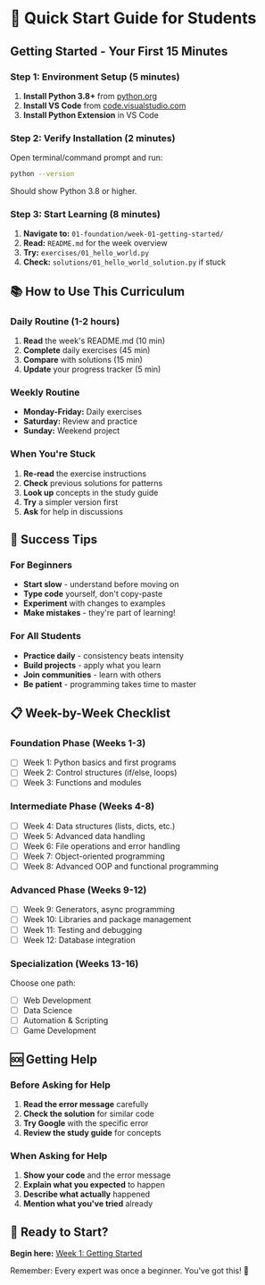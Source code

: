 # 🚀 Quick Start Guide for Students

## Getting Started - Your First 15 Minutes

### Step 1: Environment Setup (5 minutes)
1. **Install Python 3.8+** from [python.org](https://python.org/downloads/)
2. **Install VS Code** from [code.visualstudio.com](https://code.visualstudio.com/)
3. **Install Python Extension** in VS Code

### Step 2: Verify Installation (2 minutes)
Open terminal/command prompt and run:
```bash
python --version
```
Should show Python 3.8 or higher.

### Step 3: Start Learning (8 minutes)
1. **Navigate to:** `01-foundation/week-01-getting-started/`
2. **Read:** `README.md` for the week overview
3. **Try:** `exercises/01_hello_world.py`
4. **Check:** `solutions/01_hello_world_solution.py` if stuck

## 📚 How to Use This Curriculum

### Daily Routine (1-2 hours)
1. **Read** the week's README.md (10 min)
2. **Complete** daily exercises (45 min)  
3. **Compare** with solutions (15 min)
4. **Update** your progress tracker (5 min)

### Weekly Routine
- **Monday-Friday:** Daily exercises
- **Saturday:** Review and practice
- **Sunday:** Weekend project

### When You're Stuck
1. **Re-read** the exercise instructions
2. **Check** previous solutions for patterns
3. **Look up** concepts in the study guide
4. **Try** a simpler version first
5. **Ask** for help in discussions

## 🎯 Success Tips

### For Beginners
- **Start slow** - understand before moving on
- **Type code** yourself, don't copy-paste
- **Experiment** with changes to examples
- **Make mistakes** - they're part of learning!

### For All Students
- **Practice daily** - consistency beats intensity
- **Build projects** - apply what you learn
- **Join communities** - learn with others
- **Be patient** - programming takes time to master

## 📋 Week-by-Week Checklist

### Foundation Phase (Weeks 1-3)
- [ ] Week 1: Python basics and first programs
- [ ] Week 2: Control structures (if/else, loops)
- [ ] Week 3: Functions and modules

### Intermediate Phase (Weeks 4-8)
- [ ] Week 4: Data structures (lists, dicts, etc.)
- [ ] Week 5: Advanced data handling
- [ ] Week 6: File operations and error handling
- [ ] Week 7: Object-oriented programming
- [ ] Week 8: Advanced OOP and functional programming

### Advanced Phase (Weeks 9-12)
- [ ] Week 9: Generators, async programming
- [ ] Week 10: Libraries and package management
- [ ] Week 11: Testing and debugging
- [ ] Week 12: Database integration

### Specialization (Weeks 13-16)
Choose one path:
- [ ] Web Development
- [ ] Data Science
- [ ] Automation & Scripting
- [ ] Game Development

## 🆘 Getting Help

### Before Asking for Help
1. **Read the error message** carefully
2. **Check the solution** for similar code
3. **Try Google** with the specific error
4. **Review the study guide** for concepts

### When Asking for Help
1. **Show your code** and the error message
2. **Explain what you expected** to happen
3. **Describe what actually** happened
4. **Mention what you've tried** already

## 🎉 Ready to Start?

**Begin here:** [Week 1: Getting Started](01-foundation/week-01-getting-started/README.md)

Remember: Every expert was once a beginner. You've got this! 💪
